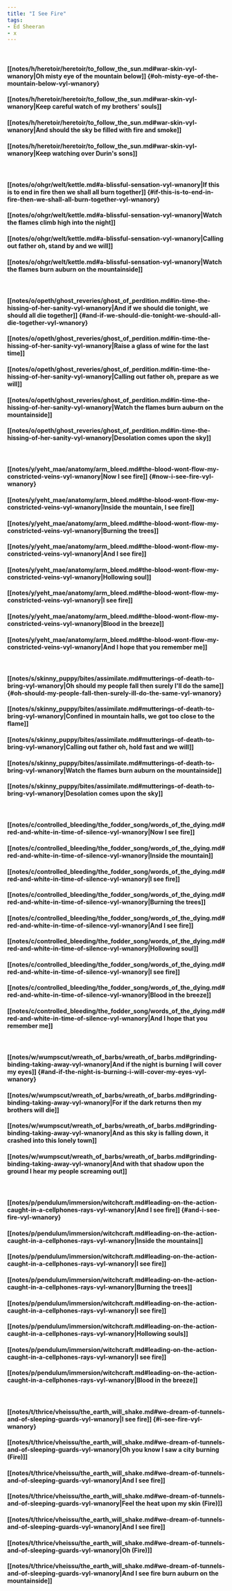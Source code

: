 ```yaml
---
title: "I See Fire"
tags:
- Ed Sheeran
- x
---
```

&nbsp;
#### [[notes/h/heretoir/heretoir/to_follow_the_sun.md#war-skin-vyl-wnanory|Oh misty eye of the mountain below]] {#oh-misty-eye-of-the-mountain-below-vyl-wnanory}
#### [[notes/h/heretoir/heretoir/to_follow_the_sun.md#war-skin-vyl-wnanory|Keep careful watch of my brothers' souls]]
#### [[notes/h/heretoir/heretoir/to_follow_the_sun.md#war-skin-vyl-wnanory|And should the sky be filled with fire and smoke]]
#### [[notes/h/heretoir/heretoir/to_follow_the_sun.md#war-skin-vyl-wnanory|Keep watching over Durin's sons]]
&nbsp;
#### [[notes/o/ohgr/welt/kettle.md#a-blissful-sensation-vyl-wnanory|If this is to end in fire then we shall all burn together]] {#if-this-is-to-end-in-fire-then-we-shall-all-burn-together-vyl-wnanory}
#### [[notes/o/ohgr/welt/kettle.md#a-blissful-sensation-vyl-wnanory|Watch the flames climb high into the night]]
#### [[notes/o/ohgr/welt/kettle.md#a-blissful-sensation-vyl-wnanory|Calling out father oh, stand by and we will]]
#### [[notes/o/ohgr/welt/kettle.md#a-blissful-sensation-vyl-wnanory|Watch the flames burn auburn on the mountainside]]
&nbsp;
#### [[notes/o/opeth/ghost_reveries/ghost_of_perdition.md#in-time-the-hissing-of-her-sanity-vyl-wnanory|And if we should die tonight, we should all die together]] {#and-if-we-should-die-tonight-we-should-all-die-together-vyl-wnanory}
#### [[notes/o/opeth/ghost_reveries/ghost_of_perdition.md#in-time-the-hissing-of-her-sanity-vyl-wnanory|Raise a glass of wine for the last time]]
#### [[notes/o/opeth/ghost_reveries/ghost_of_perdition.md#in-time-the-hissing-of-her-sanity-vyl-wnanory|Calling out father oh, prepare as we will]]
#### [[notes/o/opeth/ghost_reveries/ghost_of_perdition.md#in-time-the-hissing-of-her-sanity-vyl-wnanory|Watch the flames burn auburn on the mountainside]]
#### [[notes/o/opeth/ghost_reveries/ghost_of_perdition.md#in-time-the-hissing-of-her-sanity-vyl-wnanory|Desolation comes upon the sky]]
&nbsp;
#### [[notes/y/yeht_mae/anatomy/arm_bleed.md#the-blood-wont-flow-my-constricted-veins-vyl-wnanory|Now I see fire]] {#now-i-see-fire-vyl-wnanory}
#### [[notes/y/yeht_mae/anatomy/arm_bleed.md#the-blood-wont-flow-my-constricted-veins-vyl-wnanory|Inside the mountain, I see fire]]
#### [[notes/y/yeht_mae/anatomy/arm_bleed.md#the-blood-wont-flow-my-constricted-veins-vyl-wnanory|Burning the trees]]
#### [[notes/y/yeht_mae/anatomy/arm_bleed.md#the-blood-wont-flow-my-constricted-veins-vyl-wnanory|And I see fire]]
#### [[notes/y/yeht_mae/anatomy/arm_bleed.md#the-blood-wont-flow-my-constricted-veins-vyl-wnanory|Hollowing soul]]
#### [[notes/y/yeht_mae/anatomy/arm_bleed.md#the-blood-wont-flow-my-constricted-veins-vyl-wnanory|I see fire]]
#### [[notes/y/yeht_mae/anatomy/arm_bleed.md#the-blood-wont-flow-my-constricted-veins-vyl-wnanory|Blood in the breeze]]
#### [[notes/y/yeht_mae/anatomy/arm_bleed.md#the-blood-wont-flow-my-constricted-veins-vyl-wnanory|And I hope that you remember me]]
&nbsp;
#### [[notes/s/skinny_puppy/bites/assimilate.md#mutterings-of-death-to-bring-vyl-wnanory|Oh should my people fall then surely I'll do the same]] {#oh-should-my-people-fall-then-surely-ill-do-the-same-vyl-wnanory}
#### [[notes/s/skinny_puppy/bites/assimilate.md#mutterings-of-death-to-bring-vyl-wnanory|Confined in mountain halls, we got too close to the flame]]
#### [[notes/s/skinny_puppy/bites/assimilate.md#mutterings-of-death-to-bring-vyl-wnanory|Calling out father oh, hold fast and we will]]
#### [[notes/s/skinny_puppy/bites/assimilate.md#mutterings-of-death-to-bring-vyl-wnanory|Watch the flames burn auburn on the mountainside]]
#### [[notes/s/skinny_puppy/bites/assimilate.md#mutterings-of-death-to-bring-vyl-wnanory|Desolation comes upon the sky]]
&nbsp;
#### [[notes/c/controlled_bleeding/the_fodder_song/words_of_the_dying.md#red-and-white-in-time-of-silence-vyl-wnanory|Now I see fire]]
#### [[notes/c/controlled_bleeding/the_fodder_song/words_of_the_dying.md#red-and-white-in-time-of-silence-vyl-wnanory|Inside the mountain]]
#### [[notes/c/controlled_bleeding/the_fodder_song/words_of_the_dying.md#red-and-white-in-time-of-silence-vyl-wnanory|I see fire]]
#### [[notes/c/controlled_bleeding/the_fodder_song/words_of_the_dying.md#red-and-white-in-time-of-silence-vyl-wnanory|Burning the trees]]
#### [[notes/c/controlled_bleeding/the_fodder_song/words_of_the_dying.md#red-and-white-in-time-of-silence-vyl-wnanory|And I see fire]]
#### [[notes/c/controlled_bleeding/the_fodder_song/words_of_the_dying.md#red-and-white-in-time-of-silence-vyl-wnanory|Hollowing soul]]
#### [[notes/c/controlled_bleeding/the_fodder_song/words_of_the_dying.md#red-and-white-in-time-of-silence-vyl-wnanory|I see fire]]
#### [[notes/c/controlled_bleeding/the_fodder_song/words_of_the_dying.md#red-and-white-in-time-of-silence-vyl-wnanory|Blood in the breeze]]
#### [[notes/c/controlled_bleeding/the_fodder_song/words_of_the_dying.md#red-and-white-in-time-of-silence-vyl-wnanory|And I hope that you remember me]]
&nbsp;
#### [[notes/w/wumpscut/wreath_of_barbs/wreath_of_barbs.md#grinding-binding-taking-away-vyl-wnanory|And if the night is burning I will cover my eyes]] {#and-if-the-night-is-burning-i-will-cover-my-eyes-vyl-wnanory}
#### [[notes/w/wumpscut/wreath_of_barbs/wreath_of_barbs.md#grinding-binding-taking-away-vyl-wnanory|For if the dark returns then my brothers will die]]
#### [[notes/w/wumpscut/wreath_of_barbs/wreath_of_barbs.md#grinding-binding-taking-away-vyl-wnanory|And as this sky is falling down, it crashed into this lonely town]]
#### [[notes/w/wumpscut/wreath_of_barbs/wreath_of_barbs.md#grinding-binding-taking-away-vyl-wnanory|And with that shadow upon the ground I hear my people screaming out]]
&nbsp;
#### [[notes/p/pendulum/immersion/witchcraft.md#leading-on-the-action-caught-in-a-cellphones-rays-vyl-wnanory|And I see fire]] {#and-i-see-fire-vyl-wnanory}
#### [[notes/p/pendulum/immersion/witchcraft.md#leading-on-the-action-caught-in-a-cellphones-rays-vyl-wnanory|Inside the mountains]]
#### [[notes/p/pendulum/immersion/witchcraft.md#leading-on-the-action-caught-in-a-cellphones-rays-vyl-wnanory|I see fire]]
#### [[notes/p/pendulum/immersion/witchcraft.md#leading-on-the-action-caught-in-a-cellphones-rays-vyl-wnanory|Burning the trees]]
#### [[notes/p/pendulum/immersion/witchcraft.md#leading-on-the-action-caught-in-a-cellphones-rays-vyl-wnanory|I see fire]]
#### [[notes/p/pendulum/immersion/witchcraft.md#leading-on-the-action-caught-in-a-cellphones-rays-vyl-wnanory|Hollowing souls]]
#### [[notes/p/pendulum/immersion/witchcraft.md#leading-on-the-action-caught-in-a-cellphones-rays-vyl-wnanory|I see fire]]
#### [[notes/p/pendulum/immersion/witchcraft.md#leading-on-the-action-caught-in-a-cellphones-rays-vyl-wnanory|Blood in the breeze]]
&nbsp;
#### [[notes/t/thrice/vheissu/the_earth_will_shake.md#we-dream-of-tunnels-and-of-sleeping-guards-vyl-wnanory|I see fire]] {#i-see-fire-vyl-wnanory}
#### [[notes/t/thrice/vheissu/the_earth_will_shake.md#we-dream-of-tunnels-and-of-sleeping-guards-vyl-wnanory|Oh you know I saw a city burning (Fire)]]
#### [[notes/t/thrice/vheissu/the_earth_will_shake.md#we-dream-of-tunnels-and-of-sleeping-guards-vyl-wnanory|And I see fire]]
#### [[notes/t/thrice/vheissu/the_earth_will_shake.md#we-dream-of-tunnels-and-of-sleeping-guards-vyl-wnanory|Feel the heat upon my skin (Fire)]]
#### [[notes/t/thrice/vheissu/the_earth_will_shake.md#we-dream-of-tunnels-and-of-sleeping-guards-vyl-wnanory|And I see fire]]
#### [[notes/t/thrice/vheissu/the_earth_will_shake.md#we-dream-of-tunnels-and-of-sleeping-guards-vyl-wnanory|Oh (Fire)]]
#### [[notes/t/thrice/vheissu/the_earth_will_shake.md#we-dream-of-tunnels-and-of-sleeping-guards-vyl-wnanory|And I see fire burn auburn on the mountainside]]
